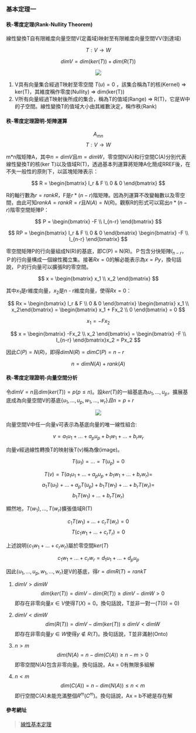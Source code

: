 ### 基本定理一

#### 秩-零度定理(Rank-Nullity Theorem)

線性變換T自有限維度向量空間V(定義域)映射至有限維度向量空間VV(到達域)

$$ T: V \rightarrow W $$

$$ dim V = dim(ker(T)) + dim(R(T)) $$

<p align="center">
    <img src="https://ccjou.files.wordpress.com/2009/03/spaces-of-linear-map1.jpg?w=200&h=150&zoom=2" />
</p>

1. V具有向量集合經過T映射至零空間 $T(u) = 0$ ，該集合稱為T的核(Kernel) => ker(T)，其維度稱作零度(Nullity) => dim(ker(T))
2. V所有向量經過T映射後所成的集合，稱為T的值域(Range) => R(T)，它是W中的子空間。線性變換T的值域大小由其維數決定，稱作秩(Rank)

#### 秩-零度定理證明-矩陣運算
$$ A_{mn} $$
$$ T: V \rightarrow W $$

m*n階矩陣A，其中$n = dimV$且$m = dimW$，零空間N(A)和行空間C(A)分別代表線性變換T的核(ker T)以及值域R(T)，透過基本列運算將矩陣A化簡成RREF後，在不失一般性的原則下，以區塊矩陣表示：

$$ R = \begin{bmatrix} I_r & F \\ 0 & 0 \end{bmatrix} $$

R的軸行數為$r = rank R$，F是$r*(n - r)$階矩陣。因為列運算不改變軸數以及零空間，由此可知$rank A = rank R = r$且$N(A) = N(R)$。觀察R的形式可以寫出$n*(n-r)$階零空間矩陣P：

$$ P = \begin{bmatrix} -F \\ I_{n-r} \end{bmatrix} $$

$$ RP = \begin{bmatrix} I_r & F \\ 0 & 0 \end{bmatrix} \begin{bmatrix} -F \\ I_{n-r} \end{bmatrix} $$

零空間矩陣P的行向量組成N(R)的基底，即C(P) = N(R)。Ｐ包含分快矩陣$I_{n-r}$，Ｐ的行向量構成一個線性獨立集。接著$Rx = 0$的解必能表示為$x=Py$，換句話說，Ｐ的行向量可以擴張R的零空間。

$$ x = \begin{bmatrix} x_1 \\ x_2 \end{bmatrix} $$

其中$x_1$是r維度向量，$x_2$是n - r維度向量，使得$Rx = 0$：

$$ Rx = \begin{bmatrix} I_r & F \\ 0 & 0 \end{bmatrix} \begin{bmatrix} x_1 \\ x_2\end{bmatrix} = \begin{bmatrix} x_1 + Fx_2 \\ 0 \end{bmatrix} = 0 $$

$$ x_1 = -Fx_2 $$

$$ x = \begin{bmatrix} -Fx_2 \\ x_2 \end{bmatrix} = \begin{bmatrix} -F \\ I_{n-r} \end{bmatrix}x_2 = Px_2 $$

因此$C(P) = N(R)$，即得$dimN(R) = dimC(P) = n - r$

$$ n = dim N(A) + rank(A) $$

#### 秩-零度定理證明-向量空間分析

令$dimV = n$且$dim(ker(T)) = p (p \le n)$。設$ker(T)$的一組基底為${u_1, ... , u_p}$，擴展基底成為向量空間V的基底$\{u_1, ..., u_p, w_1, ..., w_r\}且n = p + r$

<p align="center">
  <img src="https://ccjou.files.wordpress.com/2009/03/spaces-of-linear-map2.jpg?w=200&h=300&zoom=2" />
</p>

向量空間V中任一向量v可表示為基底向量的唯一線性組合:

$$ v = a_1u_1 + ... + a_pu_p + b_1w_1 + ... + b_rw_r $$

向量v經過線性轉換T的映射後T(v)稱為像(image)。

$$ T(u_1) = ... = T(u_p) = 0 $$

$$ T(v) = T(a_1u_1 + ... + a_pu_p + b_1w_1 + ... + b_rw_r) = $$
$$ a_1T(u_1) + ... + a_pT(u_p) + b_1T(w_1) + ... + b_rT(w_r) = $$
$$ b_1T(w_1) + ... + b_rT(w_r) $$

顯然地，$T(w_1), ..., T(w_r)$擴張值域R(T)

$$ c_1T(w_1) + ... + c_rT(w_r) = 0 $$
$$ T(c_1w_1 + ... + c_rT_r) = 0 $$

上述說明$\{c_1w_1 + ... + c_rw_r\}$屬於零空間$ker(T)$

$$ c_1w_1 + ... + c_rw_r = d_1u_1 + ... + d_pu_p $$

因此$\{u_1, ..., u_p, w_1, ..., w_r\}$是V的基底，得$r = dim R(T) = rank T$

1. $dimV > dimW$
$$ dim(ker(T)) = dimV - dim(R(T)) \ge dimV - dimW > 0$$
即存在非零向量$x \in V$使得$T(X) = 0$。換句話說，T並非一對一($T(0) = 0$)

2. $dimV < dimW$
$$ dim(R(T)) = dimV - dim(ker(T)) \le dimV < dimW $$
即存在非零向量$y \in W$使得$y \notin R(T)$。換句話說，T並非滿射(Onto)

3. $n > m$
$$ dim(N(A) = n - dim(C(A)) \ge n - m > 0$$
即零空間N(A)包含非零向量。換句話說，Ax = 0有無限多組解

4. $n < m$
$$  dim(C(A)) = n - dim(N(A)) \le n < m $$
即行空間C(A)未能充滿整個$R^m(C^m)$。換句話說，Ax = b不總是存在解

#### 參考網址
> [線性基本定理](https://ccjou.wordpress.com/2009/03/23/線性代數基本定理-一/)